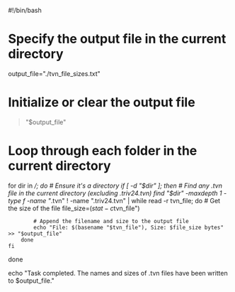 #!/bin/bash

# Specify the output file in the current directory
output_file="./tvn_file_sizes.txt"

# Initialize or clear the output file
> "$output_file"

# Loop through each folder in the current directory
for dir in */; do
    # Ensure it's a directory
    if [ -d "$dir" ]; then
        # Find any .tvn file in the current directory (excluding .triv24.tvn)
        find "$dir" -maxdepth 1 -type f -name "*.tvn" ! -name ".triv24.tvn" | while read -r tvn_file; do
            # Get the size of the file
            file_size=$(stat -c%s "$tvn_file")
            
            # Append the filename and size to the output file
            echo "File: $(basename "$tvn_file"), Size: $file_size bytes" >> "$output_file"
        done
    fi
done

echo "Task completed. The names and sizes of .tvn files have been written to $output_file."

